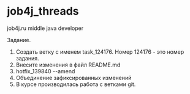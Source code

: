 # job4j_threads
job4j.ru middle java developer

Задание.

1. Создать ветку с именем task_124176. Номер 124176 - это номер задания.
2. Внесите изменения в файл README.md
3. hotfix_139840
   --amend
4. Объединение зафиксированных изменений
5. В курсе производилась работа с ветками git.